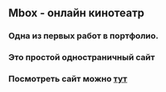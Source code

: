 ## Mbox - онлайн кинотеатр
### Одна из первых работ в портфолио.
### Это простой одностраничный сайт
### Посмотреть сайт можно [тут](https://navielon.github.io/mbox_p/)
